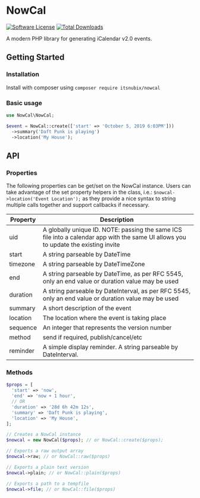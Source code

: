 # NowCal

[![Software License](https://img.shields.io/badge/license-MIT-brightgreen.svg?style=flat-square)](LICENSE)
[![Total Downloads](https://img.shields.io/packagist/dt/itsnubix/nowcal.svg?style=flat-square)](https://packagist.org/packages/itsnubix/nowcal)

A modern PHP library for generating iCalendar v2.0 events.

## Getting Started

### Installation

Install with composer using `composer require itsnubix/nowcal`

### Basic usage

```php
use NowCal\NowCal;

$event = NowCal::create(['start' => 'October 5, 2019 6:03PM']))
  ->summary('Daft Punk is playing')
  ->location('My House');
```

## API

### Properties

The following properties can be get/set on the NowCal instance. Users can take advantage of the set property helpers in the class, i.e.: `$nowcal->location('Event Location');` as they provide a nice syntax to string multiple calls together and support callbacks if necessary.

| Property | Description                                                                                                                         |
|----------|-------------------------------------------------------------------------------------------------------------------------------------|
| uid      | A globally unique ID. NOTE: passing the same ICS file into a calendar app with the same UI allows you to update the existing invite |
| start    | A string parseable by DateTime                                                                                                      |
| timezone | A string parseable by DateTimeZone                                                                                                  |
| end      | A string parseable by DateTime, as per RFC 5545, only an end value or duration value may be used                                    |
| duration | A string parseable by DateInterval, as per RFC 5545, only an end value or duration value may be used                                |
| summary  | A short description of the event                                                                                                    |
| location | The location where the event is taking place                                                                                        |
| sequence | An integer that represents the version number                                                                                       |
| method   | send if required, publish/cancel/etc                                                                                                |
| reminder | A simple display reminder. A string parseable by DateInterval.                                                                      |

### Methods

```php
$props = [
  'start' => 'now',
  'end' => 'now + 1 hour',
  // OR
  'duration' => '28d 6h 42m 12s',
  'summary' => 'Daft Punk is playing',
  'location' => 'My House',
];

// Creates a NowCal instance
$nowcal = new NowCal($props); // or NowCal::create($props);

// Exports a raw output array
$nowcal->raw; // or NowCal::raw($props)

// Exports a plain text version
$nowcal->plain; // or NowCal::plain($props)

// Exports a path to a tempfile
$nowcal->file; // or NowCal::file($props)
```
